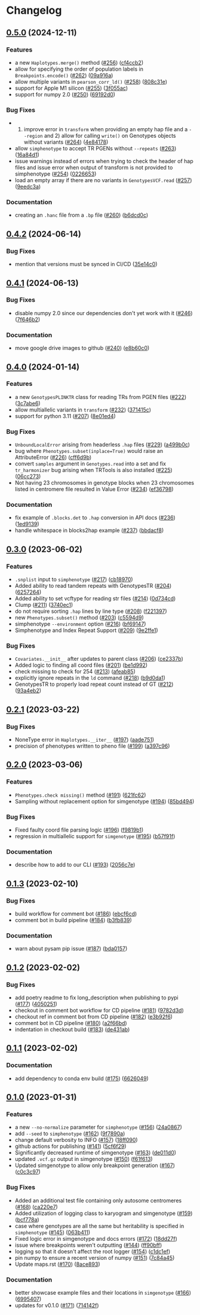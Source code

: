 # Changelog

## [0.5.0](https://github.com/CAST-genomics/haptools/compare/v0.4.2...v0.5.0) (2024-12-11)


### Features

* a new `Haplotypes.merge()` method ([#256](https://github.com/CAST-genomics/haptools/issues/256)) ([cf4ccb2](https://github.com/CAST-genomics/haptools/commit/cf4ccb2822d6b1fd42ca1208ad8c78a32fa107e1))
* allow for specifying the order of population labels in `Breakpoints.encode()` ([#262](https://github.com/CAST-genomics/haptools/issues/262)) ([09a916a](https://github.com/CAST-genomics/haptools/commit/09a916a3bf4c7e3494507af1d13673e2b78c8ff3))
* allow multiple variants in `pearson_corr_ld()` ([#258](https://github.com/CAST-genomics/haptools/issues/258)) ([808c31e](https://github.com/CAST-genomics/haptools/commit/808c31ed12268089ee960c0f04d5cd1c916d718c))
* support for Apple M1 silicon ([#255](https://github.com/CAST-genomics/haptools/issues/255)) ([3f055ac](https://github.com/CAST-genomics/haptools/commit/3f055acdb6f4effc58fde6dcff993654dbf73985))
* support for numpy 2.0 ([#250](https://github.com/CAST-genomics/haptools/issues/250)) ([69192d0](https://github.com/CAST-genomics/haptools/commit/69192d0a5fc7dcd5ca15260b4505306ff742bf1b))


### Bug Fixes

* 1) improve error in `transform` when providing an empty hap file and a `--region` and 2) allow for calling `write()` on Genotypes objects without variants ([#264](https://github.com/CAST-genomics/haptools/issues/264)) ([4e84178](https://github.com/CAST-genomics/haptools/commit/4e8417899d01b2e14bcb4c96971337817637caa0))
* allow `simphenotype` to accept TR PGENs without `--repeats` ([#263](https://github.com/CAST-genomics/haptools/issues/263)) ([16a84d1](https://github.com/CAST-genomics/haptools/commit/16a84d1fb5e1dee335b13fa0628e9abf4e53453a))
* issue warnings instead of errors when trying to check the header of hap files and issue error when output of transform is not provided to simphenotype ([#254](https://github.com/CAST-genomics/haptools/issues/254)) ([0226653](https://github.com/CAST-genomics/haptools/commit/02266539cb5d242497658e9fffec3aa7139fe8ee))
* load an empty array if there are no variants in `GenotypesVCF.read` ([#257](https://github.com/CAST-genomics/haptools/issues/257)) ([9eedc3a](https://github.com/CAST-genomics/haptools/commit/9eedc3afca202c0dd83bcce9cef34f339df83118))


### Documentation

* creating an `.hanc` file from a `.bp` file ([#260](https://github.com/CAST-genomics/haptools/issues/260)) ([b6dcd0c](https://github.com/CAST-genomics/haptools/commit/b6dcd0c44a524e2bdae2bad8f6e31fe25dee752e))

## [0.4.2](https://github.com/CAST-genomics/haptools/compare/v0.4.1...v0.4.2) (2024-06-14)


### Bug Fixes

* mention that versions must be synced in CI/CD ([35e14c0](https://github.com/CAST-genomics/haptools/commit/35e14c0da07325985c72c0919c02d245f0a3c635))

## [0.4.1](https://github.com/CAST-genomics/haptools/compare/v0.4.0...v0.4.1) (2024-06-13)


### Bug Fixes

* disable numpy 2.0 since our dependencies don't yet work with it ([#246](https://github.com/CAST-genomics/haptools/issues/246)) ([7f646b2](https://github.com/CAST-genomics/haptools/commit/7f646b2e193cbfe27b8bed07f3d10976a53b0d50))


### Documentation

* move google drive images to github ([#240](https://github.com/CAST-genomics/haptools/issues/240)) ([e8b60c0](https://github.com/CAST-genomics/haptools/commit/e8b60c0a759a4fc4f03b610fb74dbae69eca2e2d))

## [0.4.0](https://github.com/CAST-genomics/haptools/compare/v0.3.0...v0.4.0) (2024-01-14)


### Features

* a new `GenotypesPLINKTR` class for reading TRs from PGEN files ([#222](https://github.com/CAST-genomics/haptools/issues/222)) ([3c7abe6](https://github.com/CAST-genomics/haptools/commit/3c7abe6922e8d6953debf3b0d6a02dee9610bbda))
* allow multiallelic variants in `transform` ([#232](https://github.com/CAST-genomics/haptools/issues/232)) ([371415c](https://github.com/CAST-genomics/haptools/commit/371415cb9007522221ee800ab0c9570703aae6d4))
* support for python 3.11 ([#207](https://github.com/CAST-genomics/haptools/issues/207)) ([8e01ed4](https://github.com/CAST-genomics/haptools/commit/8e01ed449e47eda6cf032504c9536b053f97d588))


### Bug Fixes

* `UnboundLocalError` arising from headerless `.hap` files ([#229](https://github.com/CAST-genomics/haptools/issues/229)) ([a499b0c](https://github.com/CAST-genomics/haptools/commit/a499b0cd294c7709f866c330f7ce7431320acfbd))
* bug where `Phenotypes.subset(inplace=True)` would raise an AttributeError ([#226](https://github.com/CAST-genomics/haptools/issues/226)) ([cff6d9b](https://github.com/CAST-genomics/haptools/commit/cff6d9b0082a6170c7b0873b25445fd0915f9aab))
* convert `samples` argument in `Genotypes.read` into a set and fix `tr_harmonizer` bug arising when TRTools is also installed ([#225](https://github.com/CAST-genomics/haptools/issues/225)) ([06cc273](https://github.com/CAST-genomics/haptools/commit/06cc273fb063d73ec65071c3807c76bf63f0d448))
* Not having 23 chromosomes in genotype blocks when 23 chromosomes listed in centromere file resulted in Value Error ([#234](https://github.com/CAST-genomics/haptools/issues/234)) ([ef36798](https://github.com/CAST-genomics/haptools/commit/ef3679838e0e0193eefad2cacc37fc4d1b26715d))


### Documentation

* fix example of `.blocks.det` to `.hap` conversion in API docs ([#236](https://github.com/CAST-genomics/haptools/issues/236)) ([1ed9139](https://github.com/CAST-genomics/haptools/commit/1ed9139b5425c754256e1fc981259efbbde35d62))
* handle whitespace in blocks2hap example ([#237](https://github.com/CAST-genomics/haptools/issues/237)) ([bbdacf8](https://github.com/CAST-genomics/haptools/commit/bbdacf8f53522237ea846ca1a8f2c59c978a1d7d))

## [0.3.0](https://github.com/CAST-genomics/haptools/compare/v0.2.1...v0.3.0) (2023-06-02)


### Features

* `.snplist` input to `simphenotype` ([#217](https://github.com/CAST-genomics/haptools/issues/217)) ([cb18970](https://github.com/CAST-genomics/haptools/commit/cb18970ca65ff8ee85dc83ea68c63af3c65fda59))
* Added ability to read tandem repeats with GenotypesTR  ([#204](https://github.com/CAST-genomics/haptools/issues/204)) ([6257264](https://github.com/CAST-genomics/haptools/commit/6257264c655752cac1324ebdd0387f1207c433d6))
* Added ability to set vcftype for reading str files ([#214](https://github.com/CAST-genomics/haptools/issues/214)) ([0d734cd](https://github.com/CAST-genomics/haptools/commit/0d734cdd9235dca128af6d53fbf043f0f17511ee))
* Clump ([#211](https://github.com/CAST-genomics/haptools/issues/211)) ([3740ec1](https://github.com/CAST-genomics/haptools/commit/3740ec108075594d3b43c81840600ac59283a940))
* do not require sorting `.hap` lines by line type ([#208](https://github.com/CAST-genomics/haptools/issues/208)) ([f221397](https://github.com/CAST-genomics/haptools/commit/f2213979f66b954fa21e4ed8b953426f1736d9f8))
* new `Phenotypes.subset()` method ([#203](https://github.com/CAST-genomics/haptools/issues/203)) ([c5594d9](https://github.com/CAST-genomics/haptools/commit/c5594d9b5d6455bd9a231f218610153117b2eec7))
* simphenotype `--environment` option ([#216](https://github.com/CAST-genomics/haptools/issues/216)) ([bf69147](https://github.com/CAST-genomics/haptools/commit/bf69147f1e149d07d52adb6d407e5ec8a5e91ed3))
* Simphenotype and Index Repeat Support ([#209](https://github.com/CAST-genomics/haptools/issues/209)) ([9e2ffe1](https://github.com/CAST-genomics/haptools/commit/9e2ffe1f432459ae424bf3c2cb5cdf4f78fb98dc))


### Bug Fixes

* `Covariates.__init__` after updates to parent class ([#206](https://github.com/CAST-genomics/haptools/issues/206)) ([ce2337b](https://github.com/CAST-genomics/haptools/commit/ce2337bfb5f295942dfee2e6d1bd482a440c1d5e))
* Added logic to finding all coord files ([#201](https://github.com/CAST-genomics/haptools/issues/201)) ([be1d992](https://github.com/CAST-genomics/haptools/commit/be1d992d9a3d7651b05f66c968df354c2f71747e))
* check missing to check for 254 ([#213](https://github.com/CAST-genomics/haptools/issues/213)) ([afeab85](https://github.com/CAST-genomics/haptools/commit/afeab85bb9b70e95ca937c253a57e5fa98599b22))
* explicitly ignore repeats in the `ld` command ([#218](https://github.com/CAST-genomics/haptools/issues/218)) ([b9d0da1](https://github.com/CAST-genomics/haptools/commit/b9d0da13b7ff089ca31b8101a3b79de6806db224))
* GenotypesTR to properly load repeat count instead of GT ([#212](https://github.com/CAST-genomics/haptools/issues/212)) ([93a4eb2](https://github.com/CAST-genomics/haptools/commit/93a4eb285dc2d556cc47033750723b8313a17934))

## [0.2.1](https://github.com/CAST-genomics/haptools/compare/v0.2.0...v0.2.1) (2023-03-22)


### Bug Fixes

* NoneType error in `Haplotypes.__iter__` ([#197](https://github.com/CAST-genomics/haptools/issues/197)) ([aade751](https://github.com/CAST-genomics/haptools/commit/aade751001fb7f008382d246663dfee68886d6c6))
* precision of phenotypes written to pheno file ([#199](https://github.com/CAST-genomics/haptools/issues/199)) ([a397c96](https://github.com/CAST-genomics/haptools/commit/a397c964d80c6a1a947458a1f1b0393974ae7102))

## [0.2.0](https://github.com/CAST-genomics/haptools/compare/v0.1.3...v0.2.0) (2023-03-06)


### Features

* `Phenotypes.check missing()` method ([#191](https://github.com/CAST-genomics/haptools/issues/191)) ([621fc62](https://github.com/CAST-genomics/haptools/commit/621fc624d8b58223349767139ddd93bab6d622d3))
* Sampling without replacement option for simgenotype ([#194](https://github.com/CAST-genomics/haptools/issues/194)) ([85bd494](https://github.com/CAST-genomics/haptools/commit/85bd4946fe70e72d8e18175cc9b19acbd9e39299))


### Bug Fixes

* Fixed faulty coord file parsing logic ([#196](https://github.com/CAST-genomics/haptools/issues/196)) ([f9819b1](https://github.com/CAST-genomics/haptools/commit/f9819b15416eb1c596f8e84167f1336f6885fdd6))
* regression in multiallelic support for `simgenotype` ([#195](https://github.com/CAST-genomics/haptools/issues/195)) ([b57f91f](https://github.com/CAST-genomics/haptools/commit/b57f91fcd519845de23ce731648278bec6e3d056))


### Documentation

* describe how to add to our CLI ([#193](https://github.com/CAST-genomics/haptools/issues/193)) ([2056c7e](https://github.com/CAST-genomics/haptools/commit/2056c7e8488fdb5b2c3e47c10b98e8428fa0f07a))

## [0.1.3](https://github.com/CAST-genomics/haptools/compare/v0.1.2...v0.1.3) (2023-02-10)


### Bug Fixes

* build workflow for comment bot ([#186](https://github.com/CAST-genomics/haptools/issues/186)) ([ebcf6cd](https://github.com/CAST-genomics/haptools/commit/ebcf6cd508701951ce2f1785eb3bcfee6aa69041))
* comment bot in build pipeline ([#184](https://github.com/CAST-genomics/haptools/issues/184)) ([b3fb839](https://github.com/CAST-genomics/haptools/commit/b3fb83939c6ec9141dc9c0d9b89836cfe0fee394))


### Documentation

* warn about pysam pip issue ([#187](https://github.com/CAST-genomics/haptools/issues/187)) ([bda0157](https://github.com/CAST-genomics/haptools/commit/bda015751dc5e5aa5d3672e77737d837cd116782))

## [0.1.2](https://github.com/CAST-genomics/haptools/compare/v0.1.1...v0.1.2) (2023-02-02)


### Bug Fixes

* add poetry readme to fix long_description when publishing to pypi ([#177](https://github.com/CAST-genomics/haptools/issues/177)) ([4050251](https://github.com/CAST-genomics/haptools/commit/405025161ef99b7c18c6adddb58d74bbcff93570))
* checkout in comment bot workflow for CD pipeline ([#181](https://github.com/CAST-genomics/haptools/issues/181)) ([9782d3d](https://github.com/CAST-genomics/haptools/commit/9782d3d5826a7029a74fb845dbfff29a7a0e8f2d))
* checkout ref in comment bot from CD pipeline ([#182](https://github.com/CAST-genomics/haptools/issues/182)) ([e3b92f6](https://github.com/CAST-genomics/haptools/commit/e3b92f6ba2764819d9936c7e37418bcd68469dfb))
* comment bot in CD pipeline ([#180](https://github.com/CAST-genomics/haptools/issues/180)) ([a2f66bd](https://github.com/CAST-genomics/haptools/commit/a2f66bd74dfb1fae8a81614912cba35366fe003b))
* indentation in checkout build ([#183](https://github.com/CAST-genomics/haptools/issues/183)) ([de431ab](https://github.com/CAST-genomics/haptools/commit/de431ab65a15f4dda2e7b6319608331b73ee5771))

## [0.1.1](https://github.com/CAST-genomics/haptools/compare/v0.1.0...v0.1.1) (2023-02-02)


### Documentation

* add dependency to conda env build ([#175](https://github.com/CAST-genomics/haptools/issues/175)) ([6626049](https://github.com/CAST-genomics/haptools/commit/66260498cbaf7fb652ababd6241cdfbc8a865dfd))

## [0.1.0](https://github.com/CAST-genomics/haptools/compare/v0.0.3...v0.1.0) (2023-01-31)


### Features

* a new `--no-normalize` parameter for `simphenotype` ([#156](https://github.com/CAST-genomics/haptools/issues/156)) ([24a0867](https://github.com/CAST-genomics/haptools/commit/24a0867ee8c4b1f495f5dde43600758daa2d916d))
* add `--seed` to `simphenotype` ([#162](https://github.com/CAST-genomics/haptools/issues/162)) ([9f7890a](https://github.com/CAST-genomics/haptools/commit/9f7890a6efd5be90717aaeeeab1f638512c6e2c4))
* change default verbosity to INFO ([#157](https://github.com/CAST-genomics/haptools/issues/157)) ([18ff090](https://github.com/CAST-genomics/haptools/commit/18ff090b431891b16b4aae9d297983d481a3d248))
* github actions for publishing ([#141](https://github.com/CAST-genomics/haptools/issues/141)) ([5cf6f29](https://github.com/CAST-genomics/haptools/commit/5cf6f29b64a49f9405ab78eebab5e0de20963376))
* Significantly decreased runtime of simgenotype  ([#163](https://github.com/CAST-genomics/haptools/issues/163)) ([de011d0](https://github.com/CAST-genomics/haptools/commit/de011d0106a4b50e0ea1e38eff6c567174a3a72f))
* updated `.vcf.gz` output in simgenotype ([#150](https://github.com/CAST-genomics/haptools/issues/150)) ([f61f613](https://github.com/CAST-genomics/haptools/commit/f61f613c55638efb610fb9ca03b0292f42dc2623))
* Updated simgenotype to allow only breakpoint generation ([#167](https://github.com/CAST-genomics/haptools/issues/167)) ([c0c3c97](https://github.com/CAST-genomics/haptools/commit/c0c3c97384c94056f79786f5297251bf9c29f2b9))


### Bug Fixes

* Added an additional test file containing only autosome centromeres ([#168](https://github.com/CAST-genomics/haptools/issues/168)) ([ca220e7](https://github.com/CAST-genomics/haptools/commit/ca220e7319f4b4d6594bad0042a9eb35c2a2d607))
* Added utilization of logging class to karyogram and simgenotype ([#159](https://github.com/CAST-genomics/haptools/issues/159)) ([bcf778a](https://github.com/CAST-genomics/haptools/commit/bcf778a1180d6208c7f24a6f63af1df830734dc5))
* case where genotypes are all the same but heritability is specified in `simphenotype` ([#145](https://github.com/CAST-genomics/haptools/issues/145)) ([063b411](https://github.com/CAST-genomics/haptools/commit/063b411302e4f299f02de82ad4040d2eb3fa8a61))
* Fixed logic error in simgenotype and docs errors ([#172](https://github.com/CAST-genomics/haptools/issues/172)) ([18dd27f](https://github.com/CAST-genomics/haptools/commit/18dd27fbe45c4af0081aa36928796cd61e30041e))
* issue where breakpoints weren't outputting ([#144](https://github.com/CAST-genomics/haptools/issues/144)) ([ff90bff](https://github.com/CAST-genomics/haptools/commit/ff90bff662b5b3ebc98278cf64d4919fbe4699c5))
* logging so that it doesn't affect the root logger ([#154](https://github.com/CAST-genomics/haptools/issues/154)) ([c1dc1ef](https://github.com/CAST-genomics/haptools/commit/c1dc1efed132f365c9268978be37bf25b4ef10b5))
* pin numpy to ensure a recent version of numpy ([#151](https://github.com/CAST-genomics/haptools/issues/151)) ([7c84a45](https://github.com/CAST-genomics/haptools/commit/7c84a454dfe3b57e559a3f4439b1f2dc390700d0))
* Update maps.rst ([#170](https://github.com/CAST-genomics/haptools/issues/170)) ([8ace893](https://github.com/CAST-genomics/haptools/commit/8ace8933644e98eda9483d47f4a895fe8cdd7831))


### Documentation

* better showcase example files and their locations in `simgenotype` ([#166](https://github.com/CAST-genomics/haptools/issues/166)) ([6995407](https://github.com/CAST-genomics/haptools/commit/69954075e547917882f72ca70776169254d16b99))
* updates for v0.1.0 ([#171](https://github.com/CAST-genomics/haptools/issues/171)) ([714142f](https://github.com/CAST-genomics/haptools/commit/714142f06204b284571f5b01c8a2bed3892dada7))

